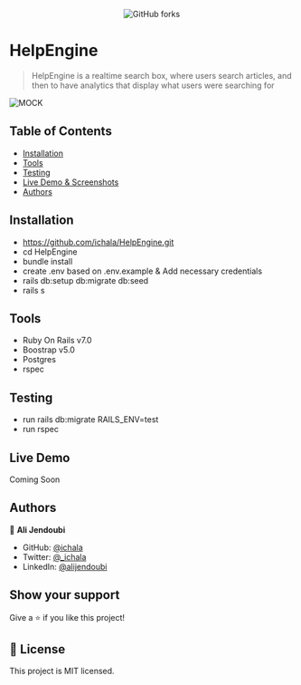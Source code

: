 <p align='center'>
<img alt="GitHub forks" src="https://img.shields.io/badge/Open-Source-green">
</p>

# HelpEngine

> HelpEngine is a realtime search box, where users search articles, and then to have analytics that display what users were searching for


![MOCK](https://user-images.githubusercontent.com/89282221/206560999-409ca06a-9d47-4f59-a13e-da488e04448d.jpg)



## Table of Contents 


* [Installation](#installation)
* [Tools](#tools)
* [Testing](#testing)
* [Live Demo & Screenshots](#live-demo)
* [Authors](#authors)


## Installation
- https://github.com/ichala/HelpEngine.git
- cd HelpEngine
- bundle install
- create .env based on .env.example & Add necessary credentials 
- rails db:setup db:migrate db:seed
- rails s

## Tools

- Ruby On Rails v7.0
- Boostrap v5.0
- Postgres 
- rspec

## Testing

- run rails db:migrate RAILS_ENV=test
- run rspec

## Live Demo

Coming Soon

## Authors

👤 **Ali Jendoubi**

- GitHub: [@ichala](https://github.com/ichala)
- Twitter: [@_ichala](https://twitter.com/_ichala)
- LinkedIn: [@alijendoubi](https://www.linkedin.com/in/alijendoubi/)



## Show your support

Give a ⭐️ if you like this project!


## 📝 License

This project is MIT licensed.
